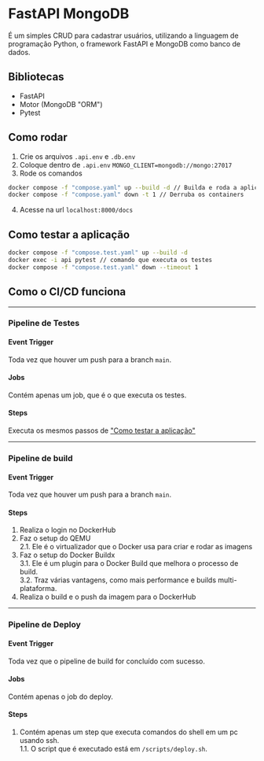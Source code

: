 # FastAPI MongoDB
É um simples CRUD para cadastrar usuários, utilizando a linguagem de programação Python, o framework FastAPI e MongoDB como banco de dados. 

## Bibliotecas
- FastAPI
- Motor (MongoDB "ORM")
- Pytest

## Como rodar
1. Crie os arquivos `.api.env` e `.db.env`
2. Coloque dentro de `.api.env` `MONGO_CLIENT=mongodb://mongo:27017`
3. Rode os comandos
```bash
docker compose -f "compose.yaml" up --build -d // Builda e roda a aplicação
docker compose -f "compose.yaml" down -t 1 // Derruba os containers
```
4. Acesse na url `localhost:8000/docs`

## Como testar a aplicação
  ```bash
  docker compose -f "compose.test.yaml" up --build -d
  docker exec -i api pytest // comando que executa os testes
  docker compose -f "compose.test.yaml" down --timeout 1
  ```

## Como o CI/CD funciona
<hr>

### Pipeline de Testes
#### Event Trigger
Toda vez que houver um push para a branch `main`.

#### Jobs
Contém apenas um job, que é o que executa os testes.

#### Steps
Executa os mesmos passos de ["Como testar a aplicação"](#Como-testar-a-aplicação)

<hr>

### Pipeline de build
#### Event Trigger
Toda vez que houver um push para a branch `main`.

#### Steps
1. Realiza o login no DockerHub
2. Faz o setup do QEMU <br>
    2.1. Ele é o virtualizador que o Docker usa para criar e rodar as imagens
3. Faz o setup do Docker Buildx <br>
    3.1. Ele é um plugin para o Docker Build que melhora o processo de build. <br>
    3.2. Traz várias vantagens, como mais performance e builds multi-plataforma.
4. Realiza o build e o push da imagem para o DockerHub

<hr>

### Pipeline de Deploy
#### Event Trigger
Toda vez que o pipeline de build for concluído com sucesso.

#### Jobs
Contém apenas o job do deploy.

#### Steps
1. Contém apenas um step que executa comandos do shell em um pc usando ssh. <br>
    1.1. O script que é executado está em `/scripts/deploy.sh`.
